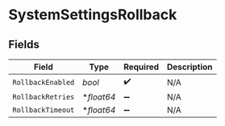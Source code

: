 # SystemSettingsRollback


## Fields

| Field              | Type               | Required           | Description        |
| ------------------ | ------------------ | ------------------ | ------------------ |
| `RollbackEnabled`  | *bool*             | :heavy_check_mark: | N/A                |
| `RollbackRetries`  | **float64*         | :heavy_minus_sign: | N/A                |
| `RollbackTimeout`  | **float64*         | :heavy_minus_sign: | N/A                |